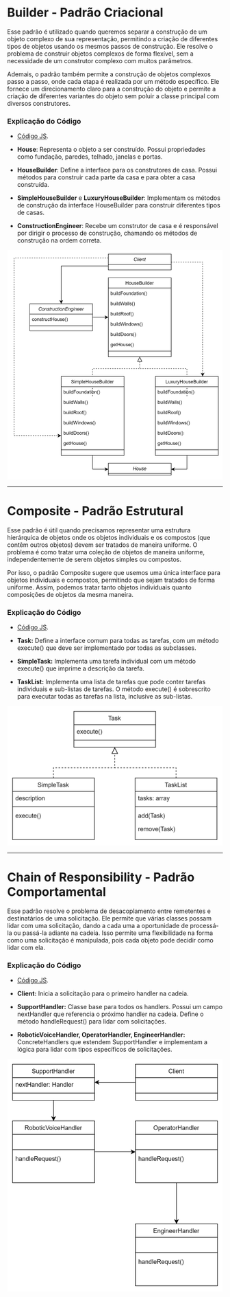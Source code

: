 # Builder - Padrão Criacional

Esse padrão é utilizado quando queremos separar a construção de um objeto complexo de sua representação, permitindo a criação de diferentes tipos de objetos usando os mesmos passos de construção. Ele resolve o problema de construir objetos complexos de forma flexível, sem a necessidade de um construtor complexo com muitos parâmetros.

Ademais, o padrão também permite a construção de objetos complexos passo a passo, onde cada etapa é realizada por um método específico. Ele fornece um direcionamento claro para a construção do objeto e permite a criação de diferentes variantes do objeto sem poluir a classe principal com diversos construtores.

### Explicação do Código

- [Código JS](padroesCriacionais.js).

- **House**: Representa o objeto a ser construído. Possui propriedades como fundação, paredes, telhado, janelas e portas.

- **HouseBuilder**: Define a interface para os construtores de casa. Possui métodos para construir cada parte da casa e para obter a casa construída.

- **SimpleHouseBuilder** e **LuxuryHouseBuilder**: Implementam os métodos de construção da interface HouseBuilder para construir diferentes tipos de casas.

- **ConstructionEngineer**: Recebe um construtor de casa e é responsável por dirigir o processo de construção, chamando os métodos de construção na ordem correta.

![Padrão Criacional](padroesCriacionais.png)

---

# Composite - Padrão Estrutural

Esse padrão é útil quando precisamos representar uma estrutura hierárquica de objetos onde os objetos individuais e os compostos (que contêm outros objetos) devem ser tratados de maneira uniforme. O problema é como tratar uma coleção de objetos de maneira uniforme, independentemente de serem objetos simples ou compostos.

Por isso, o padrão Composite sugere que usemos uma única interface para objetos individuais e compostos, permitindo que sejam tratados de forma uniforme. Assim, podemos tratar tanto objetos individuais quanto composições de objetos da mesma maneira.

### Explicação do Código

- [Código JS](padroesEstruturais.js).

- **Task:** Define a interface comum para todas as tarefas, com um método execute() que deve ser implementado por todas as subclasses.

- **SimpleTask:** Implementa uma tarefa individual com um método execute() que imprime a descrição da tarefa.

- **TaskList:** Implementa uma lista de tarefas que pode conter tarefas individuais e sub-listas de tarefas. O método execute() é sobrescrito para executar todas as tarefas na lista, inclusive as sub-listas.

![Padrão Estrutural](padroesEstruturais.png)

---

# Chain of Responsibility - Padrão Comportamental

Esse padrão resolve o problema de desacoplamento entre remetentes e destinatários de uma solicitação. Ele permite que várias classes possam lidar com uma solicitação, dando a cada uma a oportunidade de processá-la ou passá-la adiante na cadeia. Isso permite uma flexibilidade na forma como uma solicitação é manipulada, pois cada objeto pode decidir como lidar com ela.

### Explicação do Código

- [Código JS](padroesComportamentais.js).

- **Client:** Inicia a solicitação para o primeiro handler na cadeia.

- **SupportHandler:** Classe base para todos os handlers. Possui um campo nextHandler que referencia o próximo handler na cadeia. Define o método handleRequest() para lidar com solicitações.

- **RoboticVoiceHandler, OperatorHandler, EngineerHandler:** ConcreteHandlers que estendem SupportHandler e implementam a lógica para lidar com tipos específicos de solicitações.

![Padrão Comportamentais](padroesComportamentais.png)
